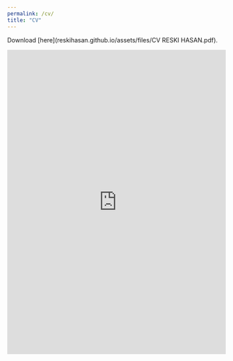 ```yaml
---
permalink: /cv/
title: "CV"
---
```


Download [here](reskihasan.github.io/assets/files/CV RESKI HASAN.pdf). <br/>


[//]: # (<iframe src="http://docs.google.com/gview?url=https://reskirao.github.io/reskihasan.github.io/assets/files/CV RESKI HASAN.pdf&embedded=true" style="width:718px; height:700px;" frameborder="0"></iframe>)

<iframe src="https://docs.google.com/gview?url=https://reskirao.github.io/reskihasan.github.io/assets/files/CV RESKI HASAN.pdf&embedded=true" style="width:100%; height:700px" frameborder="0"></iframe>
